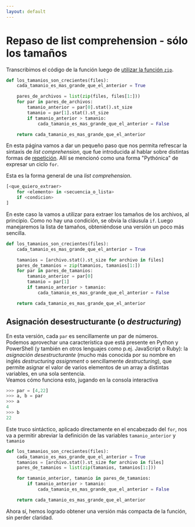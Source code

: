 ```yaml
---
layout: default
---
```


# Repaso de list comprehension - sólo los tamaños

Transcribimos el código de la función luego de [utilizar la función `zip`](./zip.md).
``` python
def los_tamanios_son_crecientes(files):
    cada_tamanio_es_mas_grande_que_el_anterior = True

    pares_de_archivos = list(zip(files, files[1:]))
    for par in pares_de_archivos:
        tamanio_anterior = par[0].stat().st_size
        tamanio = par[1].stat().st_size
        if tamanio_anterior > tamanio:
            cada_tamanio_es_mas_grande_que_el_anterior = False

    return cada_tamanio_es_mas_grande_que_el_anterior
```

En esta página vamos a dar un pequeño paso que nos permita refrescar la sintaxis de _list comprehension_, que fue introducida al hablar sobre distintas formas de [repetición](../basicos/repeticion.md). Allí se mencionó como una forma "Pythónica" de expresar un ciclo `for`.  

Esta es la forma general de una _list comprehension_.
``` python
[<que_quiero_extraer>
    for <elemento> in <secuencia_o_lista>
    if <condicion>
]
```
En este caso la vamos a utilizar para extraer los tamaños de los archivos, al principio. Como no hay una condición, se obvia la cláusula `if`. 
Luego manejaremos la lista de tamaños, obteniéndose una versión un poco más sencilla.  

``` python
def los_tamanios_son_crecientes(files):
    cada_tamanio_es_mas_grande_que_el_anterior = True

    tamanios = [archivo.stat().st_size for archivo in files]
    pares_de_tamanios = zip(tamanios, tamanios[1:])
    for par in pares_de_tamanios:
        tamanio_anterior = par[0]
        tamanio = par[1]
        if tamanio_anterior > tamanio:
            cada_tamanio_es_mas_grande_que_el_anterior = False

    return cada_tamanio_es_mas_grande_que_el_anterior
```

## Asignación desestructurante (o _destructuring_)
En esta versión, cada `par` es sencillamente un par de números.  
Podemos aprovechar una característica que está presente en Python y PowerShell (y también en otros lenguajes como p.ej. JavaScript o Ruby): la _asignación desestructurante_ (mucho más conocida por su nombre en inglés _destructuring assignment_ o sencillamente _destructuring_), que permite asignar el valor de varios elementos de un array a distintas variables, en una sola sentencia.   
Veamos cómo funciona esto, jugando en la consola interactiva
``` python
>>> par = [4,22]
>>> a, b = par
>>> a
4
>>> b
22
```
Este truco sintáctico, aplicado directamente en el encabezado del `for`, nos va a permitir abreviar la definición de las variables `tamanio_anterior` y `tamanio`
``` python
def los_tamanios_son_crecientes(files):
    cada_tamanio_es_mas_grande_que_el_anterior = True
    tamanios = [archivo.stat().st_size for archivo in files]
    pares_de_tamanios = list(zip(tamanios, tamanios[1:]))

    for tamanio_anterior, tamanio in pares_de_tamanios:
        if tamanio_anterior > tamanio:
            cada_tamanio_es_mas_grande_que_el_anterior = False

    return cada_tamanio_es_mas_grande_que_el_anterior
```
Ahora sí, hemos logrado obtener una versión más compacta de la función, sin perder claridad. 
